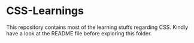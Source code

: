 # CSS-Learnings
This repository contains most of the learning stuffs regarding CSS. Kindly have a look at the README file before exploring this folder.
